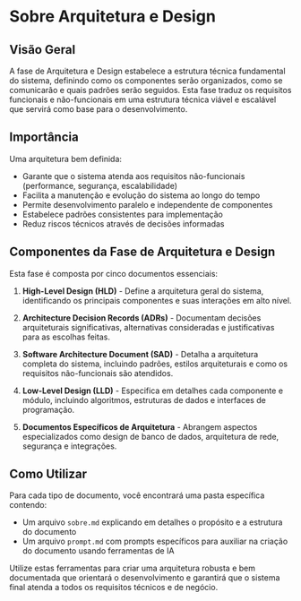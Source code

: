 # Sobre Arquitetura e Design

## Visão Geral

A fase de Arquitetura e Design estabelece a estrutura técnica fundamental do sistema, definindo como os componentes serão organizados, como se comunicarão e quais padrões serão seguidos. Esta fase traduz os requisitos funcionais e não-funcionais em uma estrutura técnica viável e escalável que servirá como base para o desenvolvimento.

## Importância

Uma arquitetura bem definida:

- Garante que o sistema atenda aos requisitos não-funcionais (performance, segurança, escalabilidade)
- Facilita a manutenção e evolução do sistema ao longo do tempo
- Permite desenvolvimento paralelo e independente de componentes
- Estabelece padrões consistentes para implementação
- Reduz riscos técnicos através de decisões informadas

## Componentes da Fase de Arquitetura e Design

Esta fase é composta por cinco documentos essenciais:

1. **High-Level Design (HLD)** - Define a arquitetura geral do sistema, identificando os principais componentes e suas interações em alto nível.

2. **Architecture Decision Records (ADRs)** - Documentam decisões arquiteturais significativas, alternativas consideradas e justificativas para as escolhas feitas.

3. **Software Architecture Document (SAD)** - Detalha a arquitetura completa do sistema, incluindo padrões, estilos arquiteturais e como os requisitos não-funcionais são atendidos.

4. **Low-Level Design (LLD)** - Especifica em detalhes cada componente e módulo, incluindo algoritmos, estruturas de dados e interfaces de programação.

5. **Documentos Específicos de Arquitetura** - Abrangem aspectos especializados como design de banco de dados, arquitetura de rede, segurança e integrações.

## Como Utilizar

Para cada tipo de documento, você encontrará uma pasta específica contendo:

- Um arquivo `sobre.md` explicando em detalhes o propósito e a estrutura do documento
- Um arquivo `prompt.md` com prompts específicos para auxiliar na criação do documento usando ferramentas de IA

Utilize estas ferramentas para criar uma arquitetura robusta e bem documentada que orientará o desenvolvimento e garantirá que o sistema final atenda a todos os requisitos técnicos e de negócio.
